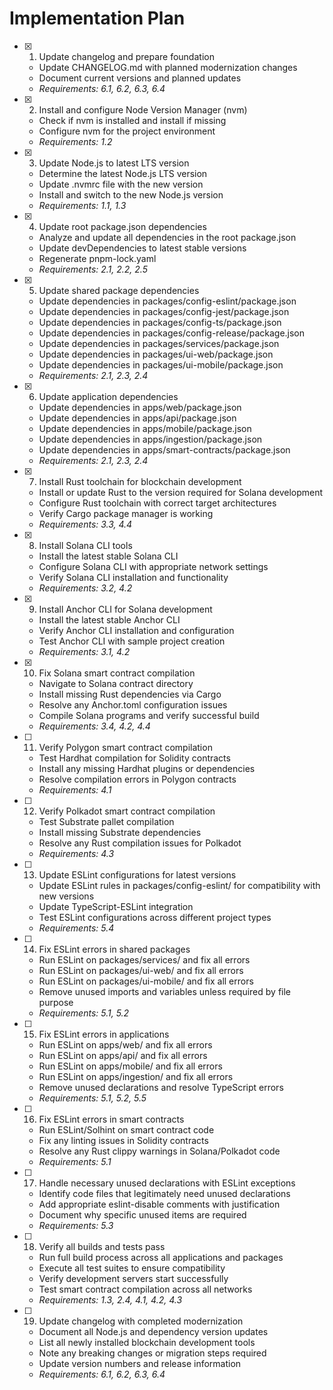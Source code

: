 # Implementation Plan

- [x] 1. Update changelog and prepare foundation
  - Update CHANGELOG.md with planned modernization changes
  - Document current versions and planned updates
  - _Requirements: 6.1, 6.2, 6.3, 6.4_

- [x] 2. Install and configure Node Version Manager (nvm)
  - Check if nvm is installed and install if missing
  - Configure nvm for the project environment
  - _Requirements: 1.2_

- [x] 3. Update Node.js to latest LTS version
  - Determine the latest Node.js LTS version
  - Update .nvmrc file with the new version
  - Install and switch to the new Node.js version
  - _Requirements: 1.1, 1.3_

- [x] 4. Update root package.json dependencies
  - Analyze and update all dependencies in the root package.json
  - Update devDependencies to latest stable versions
  - Regenerate pnpm-lock.yaml
  - _Requirements: 2.1, 2.2, 2.5_

- [x] 5. Update shared package dependencies
  - Update dependencies in packages/config-eslint/package.json
  - Update dependencies in packages/config-jest/package.json
  - Update dependencies in packages/config-ts/package.json
  - Update dependencies in packages/config-release/package.json
  - Update dependencies in packages/services/package.json
  - Update dependencies in packages/ui-web/package.json
  - Update dependencies in packages/ui-mobile/package.json
  - _Requirements: 2.1, 2.3, 2.4_

- [x] 6. Update application dependencies
  - Update dependencies in apps/web/package.json
  - Update dependencies in apps/api/package.json
  - Update dependencies in apps/mobile/package.json
  - Update dependencies in apps/ingestion/package.json
  - Update dependencies in apps/smart-contracts/package.json
  - _Requirements: 2.1, 2.3, 2.4_

- [x] 7. Install Rust toolchain for blockchain development
  - Install or update Rust to the version required for Solana development
  - Configure Rust toolchain with correct target architectures
  - Verify Cargo package manager is working
  - _Requirements: 3.3, 4.4_

- [x] 8. Install Solana CLI tools
  - Install the latest stable Solana CLI
  - Configure Solana CLI with appropriate network settings
  - Verify Solana CLI installation and functionality
  - _Requirements: 3.2, 4.2_

- [x] 9. Install Anchor CLI for Solana development
  - Install the latest stable Anchor CLI
  - Verify Anchor CLI installation and configuration
  - Test Anchor CLI with sample project creation
  - _Requirements: 3.1, 4.2_

- [x] 10. Fix Solana smart contract compilation
  - Navigate to Solana contract directory
  - Install missing Rust dependencies via Cargo
  - Resolve any Anchor.toml configuration issues
  - Compile Solana programs and verify successful build
  - _Requirements: 3.4, 4.2, 4.4_

- [ ] 11. Verify Polygon smart contract compilation
  - Test Hardhat compilation for Solidity contracts
  - Install any missing Hardhat plugins or dependencies
  - Resolve compilation errors in Polygon contracts
  - _Requirements: 4.1_

- [ ] 12. Verify Polkadot smart contract compilation
  - Test Substrate pallet compilation
  - Install missing Substrate dependencies
  - Resolve any Rust compilation issues for Polkadot
  - _Requirements: 4.3_

- [ ] 13. Update ESLint configurations for latest versions
  - Update ESLint rules in packages/config-eslint/ for compatibility with new versions
  - Update TypeScript-ESLint integration
  - Test ESLint configurations across different project types
  - _Requirements: 5.4_

- [ ] 14. Fix ESLint errors in shared packages
  - Run ESLint on packages/services/ and fix all errors
  - Run ESLint on packages/ui-web/ and fix all errors
  - Run ESLint on packages/ui-mobile/ and fix all errors
  - Remove unused imports and variables unless required by file purpose
  - _Requirements: 5.1, 5.2_

- [ ] 15. Fix ESLint errors in applications
  - Run ESLint on apps/web/ and fix all errors
  - Run ESLint on apps/api/ and fix all errors
  - Run ESLint on apps/mobile/ and fix all errors
  - Run ESLint on apps/ingestion/ and fix all errors
  - Remove unused declarations and resolve TypeScript errors
  - _Requirements: 5.1, 5.2, 5.5_

- [ ] 16. Fix ESLint errors in smart contracts
  - Run ESLint/Solhint on smart contract code
  - Fix any linting issues in Solidity contracts
  - Resolve any Rust clippy warnings in Solana/Polkadot code
  - _Requirements: 5.1_

- [ ] 17. Handle necessary unused declarations with ESLint exceptions
  - Identify code files that legitimately need unused declarations
  - Add appropriate eslint-disable comments with justification
  - Document why specific unused items are required
  - _Requirements: 5.3_

- [ ] 18. Verify all builds and tests pass
  - Run full build process across all applications and packages
  - Execute all test suites to ensure compatibility
  - Verify development servers start successfully
  - Test smart contract compilation across all networks
  - _Requirements: 1.3, 2.4, 4.1, 4.2, 4.3_

- [ ] 19. Update changelog with completed modernization
  - Document all Node.js and dependency version updates
  - List all newly installed blockchain development tools
  - Note any breaking changes or migration steps required
  - Update version numbers and release information
  - _Requirements: 6.1, 6.2, 6.3, 6.4_
